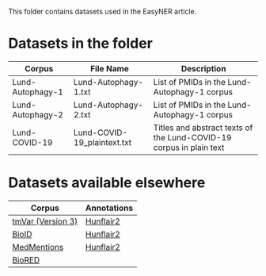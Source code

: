 This folder contains datasets used in the EasyNER article.

# Datasets in the folder

| Corpus           | File Name                       | Description                                              |
|------------------------|---------------------------------|----------------------------------------------------------|
| Lund-Autophagy-1       | Lund-Autophagy-1.txt            | List of PMIDs in the Lund-Autophagy-1 corpus             |
| Lund-Autophagy-2       | Lund-Autophagy-2.txt            | List of PMIDs in the Lund-Autophagy-1 corpus             |
| Lund-COVID-19          | Lund-COVID-19_plaintext.txt     | Titles and abstract texts of the Lund-COVID-19 corpus in plain text|

# Datasets available elsewhere

| Corpus           | Annotations |                                             
|------------------------|---------------------------------
| [tmVar (Version 3)](https://github.com/hu-ner/hunflair2-experiments/blob/main/annotations/goldstandard/tmvar_v3.txt)      | [Hunflair2](https://github.com/hu-ner/hunflair2-experiments/blob/main/annotations/hunflair2/tmvar_v3.txt) |
| [BioID](https://github.com/hu-ner/hunflair2-experiments/blob/main/annotations/goldstandard/bioid.txt)     | [Hunflair2](https://github.com/hu-ner/hunflair2-experiments/blob/main/annotations/hunflair2/bioid.txt)  |
| [MedMentions](https://github.com/hu-ner/hunflair2-experiments/blob/main/annotations/goldstandard/medmentions.txt)      | [Hunflair2](https://github.com/hu-ner/hunflair2-experiments/blob/main/annotations/hunflair2/medmentions.txt) |
| [BioRED](https://ftp.ncbi.nlm.nih.gov/pub/lu/BioRED/BIORED.zip)         |  |



